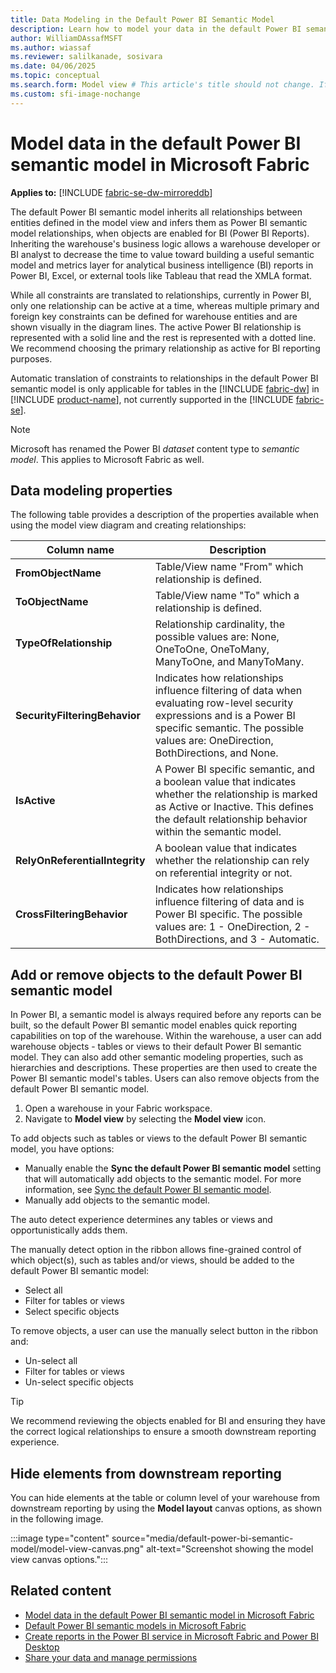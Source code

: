 ```yaml
---
title: Data Modeling in the Default Power BI Semantic Model
description: Learn how to model your data in the default Power BI semantic model in Microsoft Fabric.
author: WilliamDAssafMSFT
ms.author: wiassaf
ms.reviewer: salilkanade, sosivara
ms.date: 04/06/2025
ms.topic: conceptual
ms.search.form: Model view # This article's title should not change. If so, contact engineering.
ms.custom: sfi-image-nochange
---
```

# Model data in the default Power BI semantic model in Microsoft Fabric

**Applies to:** [!INCLUDE [fabric-se-dw-mirroreddb](includes/applies-to-version/fabric-se-dw-mirroreddb.md)]

The default Power BI semantic model inherits all relationships between entities defined in the model view and infers them as Power BI semantic model relationships, when objects are enabled for BI (Power BI Reports). Inheriting the warehouse's business logic allows a warehouse developer or BI analyst to decrease the time to value toward building a useful semantic model and metrics layer for analytical business intelligence (BI) reports in Power BI, Excel, or external tools like Tableau that read the XMLA format.

While all constraints are translated to relationships, currently in Power BI, only one relationship can be active at a time, whereas multiple primary and foreign key constraints can be defined for warehouse entities and are shown visually in the diagram lines. The active Power BI relationship is represented with a solid line and the rest is represented with a dotted line. We recommend choosing the primary relationship as active for BI reporting purposes.

Automatic translation of constraints to relationships in the default Power BI semantic model is only applicable for tables in the [!INCLUDE [fabric-dw](includes/fabric-dw.md)] in [!INCLUDE [product-name](../includes/product-name.md)], not currently supported in the [!INCLUDE [fabric-se](includes/fabric-se.md)].

> [!NOTE]
> Microsoft has renamed the Power BI *dataset* content type to *semantic model*. This applies to Microsoft Fabric as well.

## Data modeling properties

The following table provides a description of the properties available when using the model view diagram and creating relationships:

| **Column name** | **Description** |
|---|---|
| **FromObjectName** | Table/View name "From" which relationship is defined. |
| **ToObjectName** | Table/View name "To" which a relationship is defined. |
| **TypeOfRelationship** | Relationship cardinality, the possible values are: None, OneToOne, OneToMany, ManyToOne, and ManyToMany. |
| **SecurityFilteringBehavior** | Indicates how relationships influence filtering of data when evaluating row-level security expressions and is a Power BI specific semantic. The possible values are: OneDirection, BothDirections, and None. |
| **IsActive** | A Power BI specific semantic, and a boolean value that indicates whether the relationship is marked as Active or Inactive. This defines the default relationship behavior within the semantic model. |
| **RelyOnReferentialIntegrity** | A boolean value that indicates whether the relationship can rely on referential integrity or not. |
| **CrossFilteringBehavior** | Indicates how relationships influence filtering of data and is Power BI specific. The possible values are: 1 - OneDirection, 2 - BothDirections, and 3 - Automatic. |

## Add or remove objects to the default Power BI semantic model

In Power BI, a semantic model is always required before any reports can be built, so the default Power BI semantic model enables quick reporting capabilities on top of the warehouse. Within the warehouse, a user can add warehouse objects - tables or views to their default Power BI semantic model. They can also add other semantic modeling properties, such as hierarchies and descriptions. These properties are then used to create the Power BI semantic model's tables. Users can also remove objects from the default Power BI semantic model.

1. Open a warehouse in your Fabric workspace.
1. Navigate to **Model view** by selecting the **Model view** icon.

To add objects such as tables or views to the default Power BI semantic model, you have options:

- Manually enable the **Sync the default Power BI semantic model** setting that will automatically add objects to the semantic model. For more information, see [Sync the default Power BI semantic model](semantic-models.md#sync-the-default-power-bi-semantic-model).
- Manually add objects to the semantic model.

The auto detect experience determines any tables or views and opportunistically adds them.

The manually detect option in the ribbon allows fine-grained control of which object(s), such as tables and/or views, should be added to the default Power BI semantic model:

- Select all
- Filter for tables or views
- Select specific objects

To remove objects, a user can use the manually select button in the ribbon and:

- Un-select all
- Filter for tables or views
- Un-select specific objects

> [!TIP]
> We recommend reviewing the objects enabled for BI and ensuring they have the correct logical relationships to ensure a smooth downstream reporting experience.

## Hide elements from downstream reporting

You can hide elements at the table or column level of your warehouse from downstream reporting by using the **Model layout** canvas options, as shown in the following image.

:::image type="content" source="media/default-power-bi-semantic-model/model-view-canvas.png" alt-text="Screenshot showing the model view canvas options.":::

## Related content

- [Model data in the default Power BI semantic model in Microsoft Fabric](default-power-bi-semantic-model.md)
- [Default Power BI semantic models in Microsoft Fabric](semantic-models.md)
- [Create reports in the Power BI service in Microsoft Fabric and Power BI Desktop](reports-power-bi-service.md)
- [Share your data and manage permissions](share-warehouse-manage-permissions.md)
